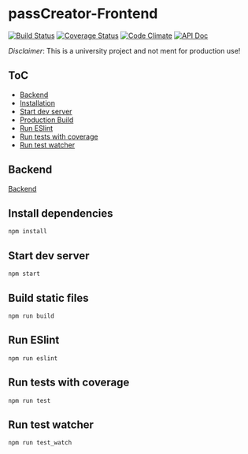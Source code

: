# passCreator-Frontend

[![Build Status](https://travis-ci.org/on3iro/passCreator-Frontend.svg?branch=master)](https://travis-ci.org/on3iro/passCreator-Frontend)
[![Coverage Status](https://coveralls.io/repos/github/on3iro/passCreator-Frontend/badge.svg?branch=master)](https://coveralls.io/github/on3iro/passCreator-Frontend?branch=master)
[![Code Climate](https://codeclimate.com/github/on3iro/passCreator-Frontend/badges/gpa.svg)](https://codeclimate.com/github/on3iro/passCreator-Frontend)
[![API Doc](https://doclets.io/on3iro/passCreator-Frontend/dev.svg)](https://doclets.io/on3iro/passCreator-Frontend/dev)

*Disclaimer*: This is a university project and not ment for production use!

## ToC
* [Backend](#Backend)
* [Installation](#install-dependencies)
* [Start dev server](#start-dev-server)
* [Production Build](#build-static-files)
* [Run ESlint](#run-eslint)
* [Run tests with coverage](#run-tests-with-coverage)
* [Run test watcher](#run-test-watcher)

## Backend
[Backend](https://github.com/on3iro/passCreator-Backend)

## Install dependencies
`npm install`

## Start dev server
`npm start`

## Build static files
`npm run build`

## Run ESlint
`npm run eslint`

## Run tests with coverage
`npm run test`

## Run test watcher
`npm run test_watch`
